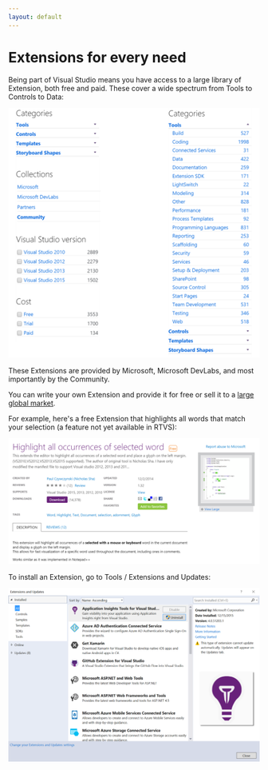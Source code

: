 ```yaml
---
layout: default
---
```


# Extensions for every need

Being part of Visual Studio means you have access to a large library of Extension, both free and paid.  These cover a wide spectrum from Tools to Controls to Data:

![extensions.cats](./media/extensions.cats.png)


These Extensions are provided by Microsoft, Microsoft DevLabs, and most importantly by the Community.

You can write your own Extension and provide it for free or sell it to a [large global market](https://www.visualstudio.com/en-us/integrate/explore/explore-vside-vsi.aspx).



For example, here's a free Extension that highlights all words that match your selection (a feature not yet available in RTVS):


![extensions.highlight](./media/extensions.highlight.png)


To install an Extension, go to Tools / Extensions and Updates:


![extensions.vs](./media/extensions.vs.png)



